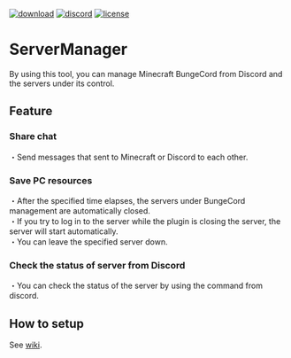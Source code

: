 <a href="https://github.com/nova-27/ServerManager/releases"><img alt="download" src="https://img.shields.io/github/downloads/nova-27/ServerManager/total?color=blue"></a>
<a href="https://discord.gg/DJGd9Sr"><img alt="discord" src="https://img.shields.io/discord/549172645145346053?color=7289DA&label=Discord"></a>
<a href="https://github.com/nova-27/ServerManager/blob/master/LICENSE"><img alt="license" src="https://img.shields.io/github/license/nova-27/ServerManager?color=b8b8b8"></a>

<h1>ServerManager</h1>
By using this tool, you can manage Minecraft BungeCord from Discord and the servers under its control.

<h2>Feature</h2>
<h3>Share chat</h3>
・Send messages that sent to Minecraft or Discord to each other.
<h3>Save PC resources</h3>
・After the specified time elapses, the servers under BungeCord management are automatically closed.<br>
・If you try to log in to the server while the plugin is closing the server, the server will start automatically.<br>
・You can leave the specified server down.
<h3>Check the status of server from Discord</h3>
・You can check the status of the server by using the command from discord.

<h2>How to setup</h2>
See <a href="wiki">wiki</a>.
